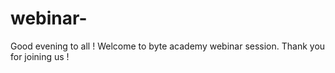 # webinar-

Good evening to all ! 
Welcome to byte academy webinar session. 
Thank you for joining us !